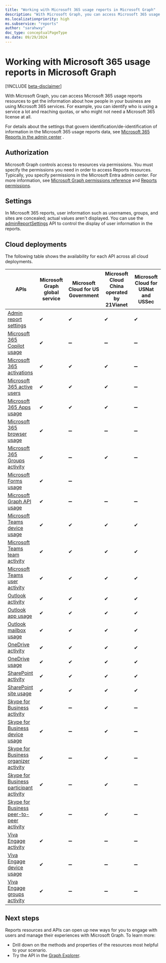 ```yaml
---
title: "Working with Microsoft 365 usage reports in Microsoft Graph"
description: "With Microsoft Graph, you can access Microsoft 365 usage reports resources to get the information about how people in your business are using Microsoft 365 services. For example, you can identify who is using a service a lot and reaching quotas, or who might not need a Microsoft 365 license at all."
ms.localizationpriority: high
ms.subservice: "reports"
author: "sarahwxy"
doc_type: conceptualPageType
ms.date: 09/29/2024
---
```


# Working with Microsoft 365 usage reports in Microsoft Graph

[!INCLUDE [beta-disclaimer](../../includes/beta-disclaimer.md)]

With Microsoft Graph, you can access Microsoft 365 usage reports resources to get the information about how people in your business are using Microsoft 365 services. For example, you can identify who is using a service a lot and reaching quotas, or who might not need a Microsoft 365 license at all.

For details about the settings that govern identification/de-identification of information in the Microsoft 365 usage reports data, see [Microsoft 365 Reports in the admin center](/microsoft-365/admin/activity-reports/activity-reports) .

## Authorization

Microsoft Graph controls access to resources via permissions. You must specify the permissions you need in order to access Reports resources. Typically, you specify permissions in the Microsoft Entra admin center. For more information, see [Microsoft Graph permissions reference](/graph/permissions-reference) and [Reports permissions](/graph/permissions-reference#reports-permissions).

## Settings

In Microsoft 365 reports, user information such as usernames, groups, and sites are concealed; actual values aren't displayed. You can use the [adminReportSettings](../resources/adminreportsettings.md) API to control the display of user information in the reports.

## Cloud deployments

The following table shows the availability for each API across all cloud deployments.

| APIs                                                                                                            | Microsoft Graph global service | **Microsoft Cloud for US Government** | **Microsoft Cloud China operated by 21Vianet** | **Microsoft Cloud for USNat and USSec** |
| --------------------------------------------------------------------------------------------------------------- | ------------------------------ | ------------------------------------- | ---------------------------------------------- | --------------------------------------- |
| [Admin report settings](../resources/adminreportsettings.md)                                                    | ✔                              | ✔                                     | ✔                                              | ✔                                       |
| [Microsoft 365 Copilot usage](../resources/reportroot.md#microsoft-365-copilot-usage)                           | ✔                              | ➖                                    | ➖                                             | ➖                                      |
| [Microsoft 365 activations](../resources/reportroot.md#microsoft-365-activations)                               | ✔                              | ✔                                     | ✔                                              | ➖                                      |
| [Microsoft 365 active users](../resources/reportroot.md#microsoft-365-active-users)                             | ✔                              | ✔                                     | ✔                                              | ➖                                      |
| [Microsoft 365 Apps usage](../resources/reportroot.md#microsoft-365-apps-usage)                                 | ✔                              | ✔                                     | ✔                                              | ➖                                      |
| [Microsoft 365 browser usage](../resources/reportroot.md#microsoft-365-browser-usage)                           | ✔                              | ➖                                    | ➖                                             | ➖                                      |
| [Microsoft 365 Groups activity](../resources/reportroot.md#microsoft-365-groups-activity)                       | ✔                              | ➖                                    | ✔                                              | ➖                                      |
| [Microsoft Forms usage](../resources/reportroot.md#forms-activity)                                              | ✔                              | ➖                                    |
| [Microsoft Graph API usage](../resources/reportroot.md#microsoft-graph-api-usage)                               | ✔                              | ➖                                    | ➖                                             | ➖                                      |
| [Microsoft Teams device usage](../resources/reportroot.md#microsoft-teams-device-usage)                         | ✔                              | ✔                                     | ✔                                              | ✔                                       |
| [Microsoft Teams team activity](../resources/reportroot.md#microsoft-teams-team-activity)                       | ✔                              | ✔                                     | ✔                                              | ✔                                       |
| [Microsoft Teams user activity](../resources/reportroot.md#microsoft-teams-user-activity)                       | ✔                              | ✔                                     | ✔                                              | ✔                                       |
| [Outlook activity](../resources/reportroot.md#outlook-activity)                                                 | ✔                              | ✔                                     | ✔                                              | ✔                                       |
| [Outlook app usage](../resources/reportroot.md#outlook-app-usage)                                               | ✔                              | ✔                                     | ✔                                              | ✔                                       |
| [Outlook mailbox usage](../resources/reportroot.md#outlook-mailbox-usage)                                       | ✔                              | ✔                                     | ✔                                              | ✔                                       |
| [OneDrive activity](../resources/reportroot.md#onedrive-activity)                                               | ✔                              | ✔                                     | ✔                                              | ✔                                       |
| [OneDrive usage](../resources/reportroot.md#onedrive-usage)                                                     | ✔                              | ✔                                     | ✔                                              | ✔                                       |
| [SharePoint activity](../resources/reportroot.md#sharepoint-activity)                                           | ✔                              | ✔                                     | ✔                                              | ✔                                       |
| [SharePoint site usage](../resources/reportroot.md#sharepoint-site-usage)                                       | ✔                              | ✔                                     | ✔                                              | ✔                                       |
| [Skype for Business activity](../resources/reportroot.md#skype-for-business-activity)                           | ✔                              | ➖                                    | ✔                                              | ➖                                      |
| [Skype for Business device usage](../resources/reportroot.md#skype-for-business-device-usage)                   | ✔                              | ➖                                    | ✔                                              | ➖                                      |
| [Skype for Business organizer activity](../resources/reportroot.md#skype-for-business-organizer-activity)       | ✔                              | ➖                                    | ✔                                              | ➖                                      |
| [Skype for Business participant activity](../resources/reportroot.md#skype-for-business-participant-activity)   | ✔                              | ➖                                    | ✔                                              | ➖                                      |
| [Skype for Business peer-to-peer activity](../resources/reportroot.md#skype-for-business-peer-to-peer-activity) | ✔                              | ➖                                    | ✔                                              | ➖                                      |
| [Viva Engage activity](../resources/reportroot.md#viva-engage-activity)                                         | ✔                              | ➖                                    | ➖                                             | ➖                                      |
| [Viva Engage device usage](../resources/reportroot.md#viva-engage-device-usage)                                 | ✔                              | ➖                                    | ➖                                             | ➖                                      |
| [Viva Engage groups activity](../resources/reportroot.md#viva-engage-groups-activity)                           | ✔                              | ➖                                    | ➖                                             | ➖                                      |

## Next steps

Reports resources and APIs can open up new ways for you to engage with users and manage their experiences with Microsoft Graph. To learn more:

- Drill down on the methods and properties of the resources most helpful to your scenario.
- Try the API in the [Graph Explorer](https://developer.microsoft.com/graph/graph-explorer).

